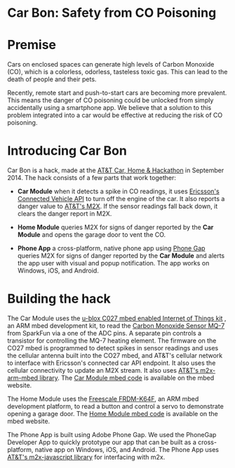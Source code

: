 Car Bon: Safety from CO Poisoning
===================

Premise
=======

Cars on enclosed spaces can generate high levels of Carbon Monoxide
(CO), which is a colorless, odorless, tasteless toxic gas. This can
lead to the death of people and their pets.

Recently, remote start and push-to-start cars are becoming more
prevalent. This means the danger of CO poisoning could be unlocked
from simply accidentally using a smartphone app. We believe that a
solution to this problem integrated into a car would be effective at
reducing the risk of CO poisoning.

Introducing Car Bon
===================

Car Bon is a hack, made at the
[AT&T Car, Home & Hackathon](http://attcarhomehackathon.com/) in
September 2014. The hack consists of a few parts that work together:

* **Car Module** when it detects a spike in CO readings, it uses
  [Ericsson's Connected Vehicle API](http://ericsson-innovate.github.io/hackathon-portal/#/getting-started)
  to turn off the engine of the car. It also reports a danger value to
  [AT&T's M2X](https://m2x.att.com/). If the sensor readings fall back
  down, it clears the danger report in M2X.

* **Home Module** queries M2X for signs of danger reported by the **Car
  Module** and opens the garage door to vent the CO.

* **Phone App** a cross-platform, native phone
  app using [Phone Gap](http://phonegap.com/) queries M2X for signs of
  danger reported by the **Car Module** and alerts the app user with
  visual and popup notification. The app works on Windows, iOS, and Android.

Building the hack
============

The Car Module uses the
[u-blox C027 mbed enabled Internet of Things kit](http://www.u-blox.com/en/evaluation-tools-a-software/reference-designs/for-gps-chips/c027-internet-of-things-kit.html)
, an ARM mbed development kit, to read the
[Carbon Monoxide Sensor MQ-7](https://www.sparkfun.com/products/9403)
from SparkFun via a one of the ADC pins. A separate pin controls a
transistor for controlling the MQ-7 heating element. The firmware on
the CO27 mbed is programmed to detect spikes in sensor readings and
uses the cellular antenna built into the CO27 mbed, and AT&T's
cellular network to interface with Ericsson's connected car API
endpoint. It also uses the cellular connectivity to update an M2X
stream. It also uses
[AT&T's m2x-arm-mbed library](https://github.com/attm2x/m2x-arm-mbed). The
[Car Module mbed code](http://mbed.org/users/kwchang2/code/Car_Bon_car_module/)
is available on the mbed website.

The Home Module uses the
[Freescale FRDM-K64F](http://mbed.org/platforms/FRDM-K64F/), an ARM
mbed development platform, to read a button and control a servo to
demonstrate opening a garage door. The
[Home Module mbed code](http://mbed.org/users/buf006/code/carbon_home_module/)
is available on the mbed website.

The Phone App is built using Adobe Phone Gap. We used the PhoneGap
Developer App to quickly prototype our app that can be built as a
cross-platform, native app on Windows, iOS, and Android. The Phone App
uses
[AT&T's m2x-javascript library](https://github.com/attm2x/m2x-javascript)
for interfacing with m2x.
